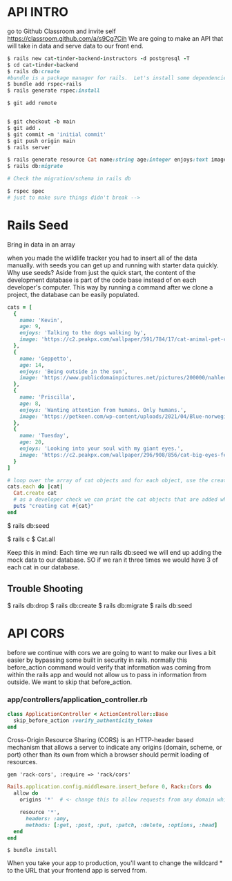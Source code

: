 # API INTRO

go to Github Classroom and invite self https://classroom.github.com/a/s9Cg7Cih
We are going to make an API that will take in data and serve data to our front end.

```ruby
$ rails new cat-tinder-backend-instructors -d postgresql -T
$ cd cat-tinder-backend
$ rails db:create
#bundle is a package manager for rails.  Let's install some dependencies.
$ bundle add rspec-rails
$ rails generate rspec:install

$ git add remote


$ git checkout -b main
$ git add .
$ git commit -m 'initial commit'
$ git push origin main
$ rails server
```

```ruby
$ rails generate resource Cat name:string age:integer enjoys:text image:text
$ rails db:migrate

# Check the migration/schema in rails db

$ rspec spec
# just to make sure things didn't break -->
```

# Rails Seed

Bring in data in an array

when you made the wildlife tracker you had to insert all of the data manually. with seeds you can get up and running with starter data quickly. Why use seeds? Aside from just the quick start, the content of the development database is part of the code base instead of on each developer's computer. This way by running a command after we clone a project, the database can be easily populated.

```ruby
cats = [
  {
    name: 'Kevin',
    age: 9,
    enjoys: 'Talking to the dogs walking by',
    image: 'https://c2.peakpx.com/wallpaper/591/784/17/cat-animal-pet-cat-face-head-black-wallpaper-preview.jpg'
  },
  {
    name: 'Geppetto',
    age: 14,
    enjoys: 'Being outside in the sun',
    image: 'https://www.publicdomainpictures.net/pictures/200000/nahled/ragdoll-cat-with-green-eyes-14766395657Vf.jpg'
  },
  {
    name: 'Priscilla',
    age: 8,
    enjoys: 'Wanting attention from humans. Only humans.',
    image: 'https://petkeen.com/wp-content/uploads/2021/04/Blue-norwegian-forest-cat_Elisa-Putti_Shutterstock-760x507.jpg'
  },
  {
    name: 'Tuesday',
    age: 20,
    enjoys: 'Looking into your soul with my giant eyes.',
    image: 'https://c2.peakpx.com/wallpaper/296/908/856/cat-big-eyes-female-animal-fur-wallpaper-preview.jpg'
  }
]

# loop over the array of cat objects and for each object, use the create method to add to the database
cats.each do |cat|
  Cat.create cat
  # as a developer check we can print the cat objects that are added when we run rails db:seed
  puts "creating cat #{cat}"
end
```

$ rails db:seed

$ rails c
$ Cat.all

Keep this in mind: Each time we run rails db:seed we will end up adding the mock data to our database. SO if we ran it three times we would have 3 of each cat in our database.

## Trouble Shooting

$ rails db:drop
$ rails db:create
$ rails db:migrate
$ rails db:seed

# API CORS

before we continue with cors we are going to want to make our lives a bit easier by bypassing some built in security in rails. normally this before_action command would verify that information was coming from within the rails app and would not allow us to pass in information from outside. We want to skip that before_action.

### app/controllers/application_controller.rb

```ruby
class ApplicationController < ActionController::Base
  skip_before_action :verify_authenticity_token
end
```

Cross-Origin Resource Sharing (CORS) is an HTTP-header based mechanism that allows a server to indicate any origins (domain, scheme, or port)
other than its own from which a browser should permit loading of resources.

<!-- place this at the bottom of the GEMFILE -->

`gem 'rack-cors', :require => 'rack/cors'`

 <!-- config/initializers create file named cors.rb -->

```ruby
Rails.application.config.middleware.insert_before 0, Rack::Cors do
  allow do
    origins '*'  # <- change this to allow requests from any domain while in development.

    resource '*',
      headers: :any,
      methods: [:get, :post, :put, :patch, :delete, :options, :head]
  end
end
```

`$ bundle install`

When you take your app to production, you'll want to change the wildcard \* to the URL that your frontend app is served from.
